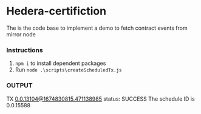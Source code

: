 # Hedera-certifiction

The is the code base to implement a demo to fetch contract events from mirror node

### Instructions

1. `npm i` to install dependent packages
2. Run `node .\scripts\createScheduledTx.js` 


### OUTPUT

TX 0.0.13104@1674830815.471138985 status: SUCCESS
The schedule ID is 0.0.15588